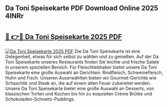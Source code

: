 ## Da Toni Speisekarte PDF Download Online 2025 4INRr

# <h2><a href="http://gccr55r.nevu.top/?p=Da+Toni+Speisekarte">🔗 👉🔴 Da Toni Speisekarte 2025 PDF</a></h2>

[![Da Toni Speisekarte 2025 PDF](https://i.imgur.com/dBaPXMq.png)](http://gccr55r.nevu.top/?p=Da+Toni+Speisekarte)
Die Da Toni Speisekarte ist eine Gelegenheit, etwas für sich selbst zu wählen und zu genießen. Auf der Da Toni Speisekarte unseres Restaurants finden Sie leichte und frische Salate in unserem speziellen Bereich. Für Fleischliebhaber bietet unsere Da Toni Speisekarte eine große Auswahl an Gerichten: Rindfleisch, Schweinefleisch, Huhn und Fisch. Unseren Auserwählten bieten wir Gourmet-Gerichte wie Schaschlik und Steak an, die auf einem alten Feuer zubereitet werden. Unsere Da Toni Speisekarte bietet eine große Auswahl an Desserts, von klassischen Torten und Kuchen bis hin zu exquisiten Crème Brûlée und Schokoladen-Schneitz-Puddings.

